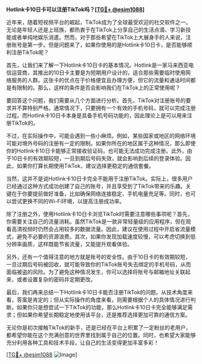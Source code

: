 **Hotlink卡10日卡可以注册TikTok吗？[[TG💪+ @esim1088](https://t.me/s/esim1088)]**

近年来，随着短视频平台的崛起，TikTok成为了全球最受欢迎的社交软件之一。无论是年轻人还是上班族，都热衷于在TikTok上分享自己的生活点滴、学习新技能或者单纯地娱乐消遣。然而，对于那些希望在TikTok上大展身手的人来说，注册账号是第一步。但是问题来了，如果你使用的是Hotlink卡10日卡，是否能够顺利注册TikTok呢？

首先，让我们来了解一下Hotlink卡10日卡的基本情况。Hotlink是一家马来西亚电信运营商，其推出的10日卡主要是为短期用户设计的，适合那些需要临时使用网络服务的人群。这张卡的优点在于价格便宜且办理方便，但它的流量和通话时间都是有限制的。那么，这样的条件是否会影响我们在TikTok上的正常使用呢？

要回答这个问题，我们需要从几个方面进行分析。首先，TikTok对注册账号的要求并不算特别严格。通常情况下，只要拥有一个有效的手机号码，就可以完成注册过程。而Hotlink卡10日卡本身是具备手机号码功能的，因此理论上是可以用来注册TikTok的。

不过，在实际操作中，可能会遇到一些小麻烦。例如，某些国家或地区的网络环境可能对境外号码的注册有一定的限制。如果你所在的地区属于这种情况，那么即使你的Hotlink卡10日卡能够正常接收验证码，也可能无法成功完成注册。此外，由于10日卡的有效期较短，一旦到期后号码失效，就会影响到后续的登录体验。因此，如果你打算长期使用TikTok，建议选择更稳定的通信套餐。

当然，这并不是说Hotlink卡10日卡完全不能用于注册TikTok。实际上，很多用户已经通过这种方式成功创建了自己的账号，并且享受到了TikTok带来的乐趣。关键在于你要提前做好准备，比如确保网络连接稳定、手机电量充足等。同时，也可以尝试更换不同的Wi-Fi环境，以提高注册成功率。

除了注册之外，使用Hotlink卡10日卡浏览TikTok时需要注意哪些事项呢？首先，你需要关注自己的流量消耗。虽然TikTok是一款非常轻量级的应用程序，但在观看高清视频时仍然会占用较多的数据流量。因此，建议在使用过程中开启省流量模式，避免不必要的资源浪费。其次，如果你发现加载速度较慢，可以考虑切换到低分辨率画质，这样既能节省流量，又能提升观看体验。

另外，还有一个值得注意的地方就是账号的安全性。由于10日卡的有效期较短，一旦过期后号码被回收，就可能导致你的TikTok账号失去绑定的手机号码，从而面临被盗的风险。为了避免这种情况发生，你可以选择将账号与邮箱地址关联起来，或者设置复杂的密码并定期更改。

最后，我们再来总结一下Hotlink卡10日卡能否注册TikTok的问题。从技术角度来看，答案是肯定的；但从实际操作的角度来看，则需要根据个人的具体情况进行判断。如果你只是想尝试一下TikTok的功能，那么Hotlink卡10日卡完全能够满足需求；但如果你希望长期稳定地使用该平台，还是推荐选择更加可靠的通信方案。

无论你是初次接触TikTok的新手，还是已经在平台上积累了一定粉丝的老用户，都希望你能在这个充满创意的世界里找到属于自己的位置。同时，也希望大家能够充分利用各种工具和技术手段，让自己的生活变得更加丰富多彩！

[[TG💪+ @esim1088](https://t.me/s/esim1088) ![Image](https://i.postimg.cc/4NQfJmqS/Snipaste-2025-05-13-00-14-12.png)]